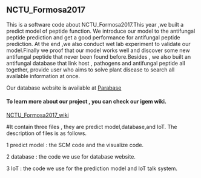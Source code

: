 NCTU_Formosa2017
---------
This is a software code about NCTU_Formosa2017.This year ,we built a predict model of 
peptide function. We introduce our model to the antifungal peptide prediction and get 
a good performance for antifungal peptide prediction. At the end ,we also conduct wet lab 
experiment to validate our model.Finally we proof that our model works well and discover 
some new antifungal peptide that never been found before.Besides , we also built an antifungal
 database that link host , pathogens and antifungal peptide all together, provide user who aims to
solve plant disease to search all available information at once.

Our database website is available at [Parabase](http://web.it.nctu.edu.tw/~nctu_formosa/Parabase/)

#### To learn more about our project , you can check our igem wiki.

[NCTU_Formosa2017_wiki](http://2017.igem.org/Team:NCTU_Formosa/Description)

#It contain three files , they are predict model,database,and IoT. The description of files is as follows.

  1 predict model : the SCM code and the visualize code.
  
  2 database : the code we use for database website.
  
  3 IoT : the code we use for the prediction model and IoT talk system.
